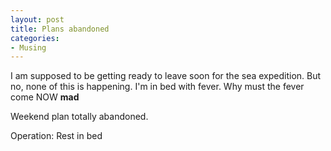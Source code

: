 ```yaml
---
layout: post
title: Plans abandoned
categories:
- Musing
---
```


I am supposed to be getting ready to leave soon for the sea expedition. But no, none of this is happening. I'm in bed with fever. Why must the fever come NOW **mad**

Weekend plan totally abandoned.

Operation: Rest in bed
